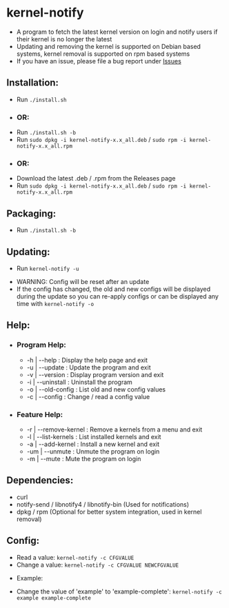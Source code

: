 # kernel-notify
 - A program to fetch the latest kernel version on login and notify users if their kernel is no longer the latest
 - Updating and removing the kernel is supported on Debian based systems, kernel removal is supported on rpm based systems
 - If you have an issue, please file a bug report under [Issues](https://github.com/Dragon8oy/kernel-notify/issues "Issues")

## Installation:
 * Run `./install.sh`
 - ### OR:
 * Run `./install.sh -b`
 * Run `sudo dpkg -i kernel-notify-x.x_all.deb` / `sudo rpm -i kernel-notify-x.x_all.rpm`
 - ### OR:
 * Download the latest .deb / .rpm from the Releases page
 * Run `sudo dpkg -i kernel-notify-x.x_all.deb` / `sudo rpm -i kernel-notify-x.x_all.rpm`

## Packaging:
 * Run `./install.sh -b`

## Updating:
 * Run `kernel-notify -u`
 - WARNING: Config will be reset after an update
 - If the config has changed, the old and new configs will be displayed during the update so you can re-apply configs or can be displayed any time with `kernel-notify -o`

## Help:
 - ### Program Help:
   * -h  | --help       : Display the help page and exit
   * -u  | --update     : Update the program and exit
   * -v  | --version    : Display program version and exit
   * -i  | --uninstall  : Uninstall the program
   * -o  | --old-config : List old and new config values
   * -c  | --config     : Change / read a config value

 - ### Feature Help:
   * -r  | --remove-kernel : Remove a kernels from a menu and exit
   * -l  | --list-kernels  : List installed kernels and exit
   * -a  | --add-kernel    : Install a new kernel and exit
   * -um | --unmute        : Unmute the program on login
   * -m  | --mute          : Mute the program on login

## Dependencies:
 * curl
 * notify-send / libnotify4 / libnotify-bin (Used for notifications)
 * dpkg / rpm (Optional for better system integration, used in kernel removal)

## Config:
 * Read a value:   `kernel-notify -c CFGVALUE`
 * Change a value: `kernel-notify -c CFGVALUE NEWCFGVALUE`

 - Example:
 * Change the value of 'example' to 'example-complete': `kernel-notify -c example example-complete`

